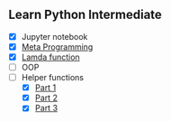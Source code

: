 ## Learn Python Intermediate

- [x] Jupyter notebook
- [x] [Meta Programming](./books/meta-programming.ipynb)
- [x] [Lamda function](./books/lambda-functions.ipynb)
- [ ] OOP
- [ ] Helper functions
    - [x] [Part 1](./books/builtin-functions-1.ipynb)
    - [x] [Part 2](./books/builtin-functions-2.ipynb)
    - [x] [Part 3](./books/builtin-functions-3.ipynb)
